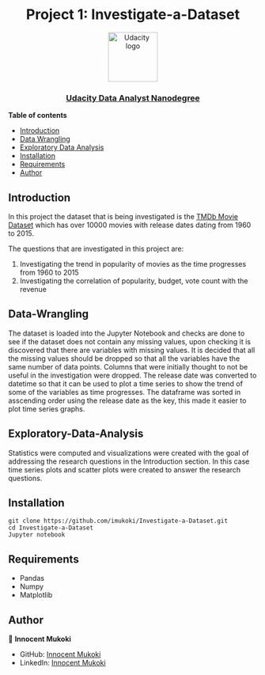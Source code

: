 <h1 align="center">Project  1: Investigate-a-Dataset</h1>
<p align="center">
  <a href="https://www.udacity.com/">
    <img src='https://course_report_production.s3.amazonaws.com/rich/rich_files/rich_files/5511/s300/udacity-logo.png' alt="Udacity logo" width = 100px>
   </a>
</p>
<h3 align="center"><a href='https://www.udacity.com/course/data-analyst-nanodegree--nd002'> Udacity Data Analyst Nanodegree </a></h3>

**Table of contents**

- [Introduction](#Introduction)
- [Data Wrangling](#Data-Wrangling)
- [Exploratory Data Analysis](#Exploratory-Data-Analysis)
- [Installation](#Installation)
- [Requirements](#Requirements)
- [Author](#Author)

## Introduction
In this project the dataset that is being investigated is the [TMDb Movie Dataset](https://d17h27t6h515a5.cloudfront.net/topher/2017/October/59dd1c4c_tmdb-movies/tmdb-movies.csv) which has over 10000 movies with release dates dating from 1960 to 2015.

The questions that are investigated in this project are:
1. Investigating the trend in popularity of movies as the time progresses from 1960 to 2015
2. Investigating the correlation of popularity, budget, vote count with the revenue

## Data-Wrangling
The dataset is loaded into the Jupyter Notebook and checks are done to see if the dataset does not contain any missing values, upon checking it is discovered that there are variables with missing values. It is decided that all the missing values should be dropped so that all the variables have the same number of data points. Columns that were initially thought to not be useful in the investigation were dropped. The release date was converted to datetime so that it can be used to plot a time series to show the trend of some of the variables as time progresses. The dataframe was sorted in asscending order using the release date as the key, this made it easier to plot time series graphs.

## Exploratory-Data-Analysis
Statistics were computed and visualizations were created with the goal of addressing the research questions in the Introduction section. In this case time series plots and scatter plots were created to answer the research questions.

## Installation 

```
git clone https://github.com/imukoki/Investigate-a-Dataset.git
cd Investigate-a-Dataset
Jupyter notebook 
```

## Requirements
* Pandas
* Numpy 
* Matplotlib

## Author

👤 **Innocent Mukoki**

- GitHub: [Innocent Mukoki](https://github.com/imukoki)
- LinkedIn: [Innocent Mukoki](https://www.linkedin.com/in/innocent-mukoki/)
